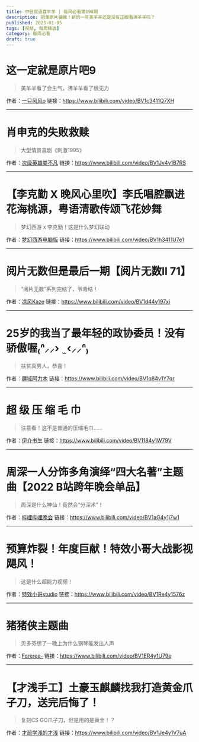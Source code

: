 ```yaml
---
title: 中日双语喜羊羊 | 每周必看第198期
description: 别拿原片骗我！新的一年美羊羊还是没有正眼看沸羊羊吗？
published: 2023-01-05
tags: [视频, 每周精选]
category: 每周必看
draft: true
---
```


# 这一定就是原片吧9
> 美羊羊看了会生气，沸羊羊看了很无力

作者：[一只风风o](https://space.bilibili.com/37963636)
链接：https://www.bilibili.com/video/BV1c3411Q7XH

---

# 肖申克的失败救赎
> 大型情景喜剧《刺激1995》

作者：[次级英雄娄不凡](https://space.bilibili.com/77557766)
链接：https://www.bilibili.com/video/BV1Jv4y1B7RS

---

# 【李克勤 X 晚风心里吹】李氏唱腔飘进花海桃源，粤语清歌传颂飞花妙舞
> 梦幻西游 x 李克勤！这是什么梦幻联动

作者：[梦幻西游电脑版](https://space.bilibili.com/444935584)
链接：https://www.bilibili.com/video/BV1h3411U7e1

---

# 阅片无数但是最后一期【阅片无数Ⅱ 71】
> “阅片无数”系列完结了，爷青结！

作者：[凉风Kaze](https://space.bilibili.com/14110780)
链接：https://www.bilibili.com/video/BV1d44y197xi

---

# 25岁的我当了最年轻的政协委员！没有骄傲喔₍ᐢ⸝⸝›  ̫ ‹⸝⸝ᐢ₎
> 扶贫真男人，恭喜！

作者：[疆域阿力木](https://space.bilibili.com/50316381)
链接：https://www.bilibili.com/video/BV1q84y1Y7qr

---

# 超 级 压 缩 毛 巾
> 注意看！这不是普通的压缩毛巾……

作者：[伊介书生](https://space.bilibili.com/91790758)
链接：https://www.bilibili.com/video/BV1184y1W79V

---

# 周深一人分饰多角演绎“四大名著”主题曲【2022 B站跨年晚会单品】
> 周深是什么神仙！竟然会“分深术”！

作者：[哔哩哔哩晚会](https://space.bilibili.com/489412051)
链接：https://www.bilibili.com/video/BV1aG4y1j7w1

---

# 预算炸裂！年度巨献！特效小哥大战影视飓风！
> 这是什么超能力视频！

作者：[特效小哥studio](https://space.bilibili.com/3066511)
链接：https://www.bilibili.com/video/BV1Re4y1576z

---

# 猪猪侠主题曲
> 贝多芬想了一晚上为什么钢琴能发出人声

作者：[Foreree-](https://space.bilibili.com/521990550)
链接：https://www.bilibili.com/video/BV1ER4y1U79e

---

# 【才浅手工】土豪玉麒麟找我打造黄金爪子刀，送完后悔了！
> 复刻CS GO爪子刀，但是用的是黄金！？

作者：[才疏学浅的才浅](https://space.bilibili.com/2200736)
链接：https://www.bilibili.com/video/BV1Je4y1V7uA

